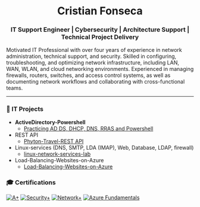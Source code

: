 
<h1 align="center">Cristian Fonseca</h1>
<h3 align="center">IT Support Engineer | Cybersecurity | Architecture Support | Technical Project Delivery</h3>
Motivated IT Professional with over four years of experience in network administration, technical support, and security. Skilled in configuring, troubleshooting, and optimizing network infrastructure, including LAN, WAN, WLAN, and cloud networking environments. Experienced in managing firewalls, routers, switches, and access control systems, as well as documenting network workflows and collaborating with cross-functional teams.

---

### 📂 IT Projects  
- <b>ActiveDirectory-Powershell</b>
  - [Practicing AD DS, DHCP, DNS, RRAS and Powershell](https://github.com/Crisn-Del/LabActiveDirectory-Powershell)
- REST API
  - [Phyton-Travel-REST API](https://github.com/Crisn-Del/python-travel-api)
- Linux-services (DNS, SMTP, LDA (IMAP), Web, Database, LDAP, firewall)
  - [linux-network-services-lab](https://github.com/Crisn-Del/linux-network-services-lab)
- Load-Balancing-Websites-on-Azure
  - [Load-Balancing-Websites-on-Azure](https://github.com/Crisn-Del/Load-Balancing-Websites-on-Azure)
    

### 🎓 Certifications  
[![A+](https://img.shields.io/badge/A+-CompTIA-FF0000?style=flat)](https://www.credly.com/badges/6d0e115f-dd00-4fd8-8d1c-854afa9faba6)
[![Security+](https://img.shields.io/badge/Security+-CompTIA-FF0000?style=flat)](https://www.credly.com/earner/earned/badge/9fc4f089-c083-417a-a94a-45fab2c86e24)
[![Network+](https://img.shields.io/badge/Network+-CompTIA-FF0000?style=flat)](https://www.credly.com/earner/earned/badge/8b50a42b-2671-4f9c-8649-979bc47b3c9c)
[![Azure Fundamentals](https://img.shields.io/badge/Azure%20Fundamentals-Microsoft-0078D7?style=flat)](https://learn.microsoft.com/api/credentials/share/en-us/CristianFonsecaDiaz-7153/EBF5D1C3B3D30D9D?sharingId=312CFB20C6693A07)



<!--
**Crisn-Del/Crisn-Del** is a ✨ _special_ ✨ repository because its `README.md` (this file) appears on your GitHub profile.

Here are some ideas to get you started:

- 🔭 I’m currently working on ...
- 🌱 I’m currently learning ...
- 👯 I’m looking to collaborate on ...
- 🤔 I’m looking for help with ...
- 💬 Ask me about ...
- 📫 How to reach me: ...
- 😄 Pronouns: ...
- ⚡ Fun fact: ...
-->
